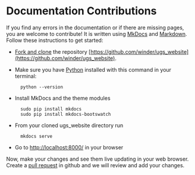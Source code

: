 # Documentation Contributions

If you find any errors in the documentation or if there are missing pages, you are welcome to contribute! 
It is written using [MkDocs](http://www.mkdocs.org/user-guide/writing-your-docs/) and [Markdown](https://guides.github.com/features/mastering-markdown/). Follow these instructions to get started:

* [Fork and clone](https://help.github.com/articles/committing-changes-to-a-pull-request-branch-created-from-a-fork/) the repository [https://github.com/winder/ugs_website](https://github.com/winder/ugs_website).
* Make sure you have [Python](https://www.python.org/downloads/) installed with this command in your terminal:

        python --version
        
* Install MkDocs and the theme modules 

        sudo pip install mkdocs
        sudo pip install mkdocs-bootswatch

* From your cloned ugs_website directory run 

        mkdocs serve
        
* Go to [http://localhost:8000/](http://localhost:8000/) in your browser

Now, make your changes and see them live updating in your web browser. Create a [pull request](https://help.github.com/articles/using-pull-requests/) in github and we will review and add your changes.